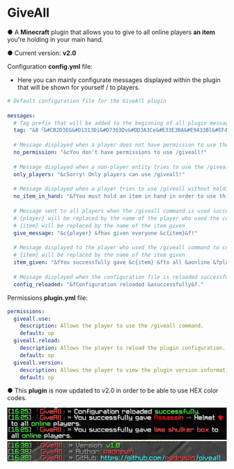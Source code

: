 # GiveAll

● A **Minecraft** plugin that allows you to give to all online players **an item** you're holding in your main hand.

● Current version: **v2.0** 

Configuration **config.yml** file:
- Here you can mainly configurate messages displayed within the plugin that will be shown for yourself / to players.
```yaml
# Default configuration file for the GiveAll plugin

messages:
  # Tag prefix that will be added to the beginning of all plugin messages
  tag: "&8「&#CB2D3EG&#D1313Di&#D7363Dv&#DD3A3Ce&#E33E3BA&#E9433Bl&#EF473Al&8」&7»&f "

  # Message displayed when a player does not have permission to use the /giveall command
  no_permission: "&cYou don't have permissions to use /giveall!"

  # Message displayed when a non-player entity tries to use the /giveall command
  only_players: "&cSorry! Only players can use /giveall!"

  # Message displayed when a player tries to use /giveall without holding an item
  no_item_in_hand: "&fYou must hold an item in hand in order to use this command."

  # Message sent to all players when the /giveall command is used successfully
  # {player} will be replaced by the name of the player who used the command
  # {item} will be replaced by the name of the item given
  give_message: "&c{player} &fhas given everyone &c{item}&f!"

  # Message displayed to the player who used the /giveall command to confirm the item was given
  # {item} will be replaced by the name of the item given
  item_given: "&fYou successfully gave &c{item} &fto all &aonline &fplayers."

  # Message displayed when the configuration file is reloaded successfully using /giveall reload
  config_reloaded: "&fConfiguration reloaded &asuccessfully&f."
```

Permissions **plugin.yml** file:

```yaml
permissions:
  giveall.use:
    description: Allows the player to use the /giveall command.
    default: op
  giveall.reload:
    description: Allows the player to reload the plugin configuration.
    default: op
  giveall.version:
    description: Allows the player to view the plugin version information.
    default: op
```

● This **plugin** is now updated to v2.0 in order to be able to use HEX color codes. 

![alt text](giveallplugin.png)
![alt text](giveallversion.png)